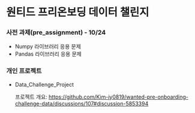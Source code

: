 # 원티드 프리온보딩 데이터 챌린지
### 사전 과제(pre_assignment) - 10/24
- Numpy 라이브러리 응용 문제
- Pandas 라이브러리 응용 문제

### 개인 프로젝트
- Data_Challenge_Project
  
  프로젝트 개요: https://github.com/Kim-jy0819/wanted-pre-onboarding-challenge-data/discussions/107#discussion-5853394
